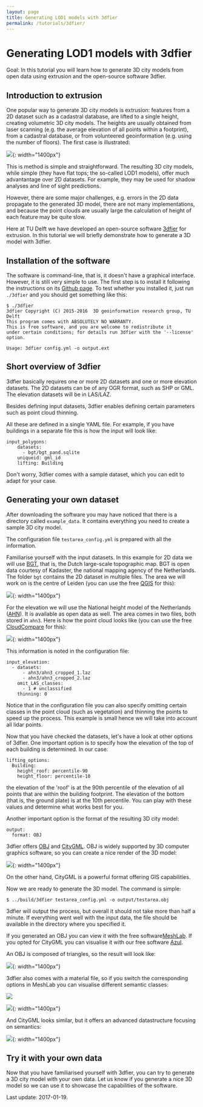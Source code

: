 ```yaml
---
layout: page
title: Generating LOD1 models with 3dfier
permalink: /tutorials/3dfier/
---
```


# Generating LOD1 models with 3dfier

Goal: In this tutorial you will learn how to generate 3D city models from open data using extrusion and the open-source software 3dfier.

## Introduction to extrusion

One popular way to generate 3D city models is extrusion: features from a 2D dataset such as a cadastral database, are lifted to a single height, creating volumetric 3D city models.
The heights are usually obtained from laser scanning (e.g. the average elevation of all points within a footprint), from a cadastral database, or from volunteered geoinformation (e.g. using the number of floors).
The first case is illustrated:

![](extrusion.png){: width="1400px"}

This is method is simple and straightforward.
The resulting 3D city models, while simple (they have flat tops; the so-called LOD1 models), offer much advantantage over 2D datasets.
For example, they may be used for shadow analyses and line of sight predictions.

However, there are some major challenges, e.g. errors in the 2D data propagate to the generated 3D model, there are not many implementations, and because the point clouds are usually large the calculation of height of each feature may be quite slow.

Here at TU Delft we have developed an open-source software <a href="https://github.com/tudelft3d/3dfier">3dfier</a> for extrusion.
In this tutorial we will briefly demonstrate how to generate a 3D model with 3dfier.

## Installation of the software

The software is command-line, that is, it doesn't have a graphical interface.
However, it is still very simple to use.
The first step is to install it following the instructions on its <a href="https://github.com/tudelft3d/3dfier">Github page</a>.
To test whether you installed it, just run `./3dfier` and you should get something like this:

```
$ ./3dfier 
3dfier Copyright (C) 2015-2016  3D geoinformation research group, TU Delft
This program comes with ABSOLUTELY NO WARRANTY.
This is free software, and you are welcome to redistribute it
under certain conditions; for details run 3dfier with the '--license' option.

Usage: 3dfier config.yml -o output.ext
```

## Short overview of 3dfier

3dfier basically requires one or more 2D datasets and one or more elevation datasets.
The 2D datasets can be of any OGR format, such as SHP or GML. The elevation datasets will be in LAS/LAZ.

Besides defining input datasets, 3dfier enables defining certain parameters such as point cloud thinning.

All these are defined in a single YAML file.
For example, if you have buildings in a separate file this is how the input will look like:

```
input_polygons:
	datasets: 
      - bgt/bgt_pand.sqlite
    uniqueid: gml_id
    lifting: Building
```

Don't worry, 3dfier comes with a sample dataset, which you can edit to adapt for your case.


## Generating your own dataset

After downloading the software you may have noticed that there is a directory called `example_data`. It contains everything you need to create a sample 3D city model.

The configuration file `testarea_config.yml` is prepared with all the information.

Familiarise yourself with the input datasets.
In this example for 2D data we will use [BGT](https://www.kadaster.nl/bgt), that is, the Dutch large-scale topographic map. BGT is open data courtesy of Kadaster, the national mapping agency of the Netherlands.
The folder `bgt` contains the 2D dataset in multiple files. The area we will work on is the centre of Leiden (you can use the free [QGIS](http://www.qgis.org/en/site/) for this):

![](leiden-bgt.png){: width="1400px"}

For the elevation we will use the National height model of the Netherlands ([AHN](https://www.pdok.nl/nl/ahn3-downloads)). It is available as open data as well.
The area comes in two files, both stored in `ahn3`. Here is how the point cloud looks like (you can use the free [CloudCompare](http://www.danielgm.net/cc/) for this):

![](leiden-ahn3.png){: width="1400px"}

This information is noted in the configuration file:

```
input_elevation:
  - datasets:
      - ahn3/ahn3_cropped_1.laz
      - ahn3/ahn3_cropped_2.laz
    omit_LAS_classes:
      - 1 # unclassified
    thinning: 0
```

Notice that in the configuration file you can also specify omitting certain classes in the point cloud (such as vegetation) and thinning the points to speed up the process.
This example is small hence we will take into account all lidar points.

Now that you have checked the datasets, let's have a look at other options of 3dfier.
One important option is to specify how the elevation of the top of each building is determined.
In our case:

```
lifting_options: 
  Building:
    height_roof: percentile-90
    height_floor: percentile-10
```

the elevation of the 'roof' is at the 90th percentile of the elevation of all points that are within the building footprint.
The elevation of the bottom (that is, the ground plate) is at the 10th percentile.
You can play with these values and determine what works best for you.

Another important option is the format of the resulting 3D city model:

```
output: 
  format: OBJ
```

3dfier offers [OBJ](https://en.wikipedia.org/wiki/Wavefront_.obj_file) and [CityGML](https://www.citygml.guru).
OBJ is widely supported by 3D computer graphics software, so you can create a nice render of the 3D model:

![](ams-dof.png){: width="1400px"}

On the other hand, CityGML is a powerful format offering GIS capabilities.

Now we are ready to generate the 3D model. The command is simple:

```
$ ../build/3dfier testarea_config.yml -o output/testarea.obj
```

3dfier will output the process, but overall it should not take more than half a minute.
If everything went well with the input data, the file should be available in the directory where you specified it.

If you generated an OBJ you can view it with the free software[MeshLab](http://meshlab.sourceforge.net).
If you opted for CityGML you can visualise it with our free software [Azul](https://github.com/tudelft3d/azul).

An OBJ is composed of triangles, so the result will look like:

![](leiden-meshlab.png){: width="1400px"}

3dfier also comes with a material file, so if you switch the corresponding options in MeshLab you can visualise different semantic classes:

![](meshlab-options.png)

![](leiden-meshlab-colors.png){: width="1400px"}

And CityGML looks similar, but it offers an advanced datastructure focusing on semantics:

![](leiden-azul.png){: width="1400px"}


## Try it with your own data

Now that you have familiarised yourself with 3dfier, you can try to generate a 3D city model with your own data.
Let us know if you generate a nice 3D model so we can use it to showcase the capabilities of the software.

Last update: 2017-01-19.
